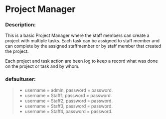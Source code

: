 # Project Manager

### Description:

This is a basic Project Manager where the staff members can create a project with multiple tasks.
Each task can be assigned to staff member and can complete by the assigned staffmember or by staff member that created the project.

Each project and task action are been log to keep a record what was done on the project or task and by whom.

### defaultuser:
> * username = admin, password = password.
> * username = Staff1, password = password.
> * username = Staff2, password = password.
> * username = Staff3, password = password.
> * username = Staff4, password = password.
